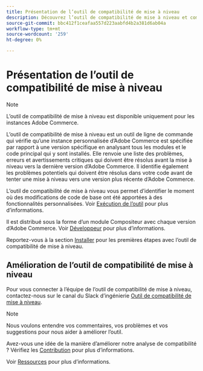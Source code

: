```yaml
---
title: Présentation de l’outil de compatibilité de mise à niveau
description: Découvrez l’outil de compatibilité de mise à niveau et comment il peut vous aider à gérer votre projet Adobe Commerce.
source-git-commit: bbc412f1ceafaa557d223aabfd4b2a381d6ab04a
workflow-type: tm+mt
source-wordcount: '259'
ht-degree: 0%

---
```



# Présentation de l’outil de compatibilité de mise à niveau

>[!NOTE]
>
>L’outil de compatibilité de mise à niveau est disponible uniquement pour les instances Adobe Commerce.

L’outil de compatibilité de mise à niveau est un outil de ligne de commande qui vérifie qu’une instance personnalisée d’Adobe Commerce est spécifiée par rapport à une version spécifique en analysant tous les modules et le code principal qui y sont installés. Elle renvoie une liste des problèmes, erreurs et avertissements critiques qui doivent être résolus avant la mise à niveau vers la dernière version d’Adobe Commerce. Il identifie également les problèmes potentiels qui doivent être résolus dans votre code avant de tenter une mise à niveau vers une version plus récente d’Adobe Commerce.

L’outil de compatibilité de mise à niveau vous permet d’identifier le moment où des modifications de code de base ont été apportées à des fonctionnalités personnalisées. Voir [Exécution de l’outil](../upgrade-compatibility-tool/run.md) pour plus d’informations.

Il est distribué sous la forme d’un module Compositeur avec chaque version d’Adobe Commerce. Voir [Développeur](../upgrade-compatibility-tool/developer.md) pour plus d’informations.

Reportez-vous à la section [Installer](../upgrade-compatibility-tool/install.md) pour les premières étapes avec l’outil de compatibilité de mise à niveau.

## Amélioration de l’outil de compatibilité de mise à niveau

Pour vous connecter à l’équipe de l’outil de compatibilité de mise à niveau, contactez-nous sur le canal du Slack d’ingénierie [Outil de compatibilité de mise à niveau](https://magentocommeng.slack.com/archives/C019Y143U9F).

>[!NOTE]
>
>Nous voulons entendre vos commentaires, vos problèmes et vos suggestions pour nous aider à améliorer l’outil.

Avez-vous une idée de la manière d’améliorer notre analyse de compatibilité ? Vérifiez les [Contribution](https://devdocs.magento.com/guides/v2.4/coding-standards/contributing.html) pour plus d’informations.

Voir [Ressources](https://devdocs.magento.com/community/resources/resources.html) pour plus d’informations.
